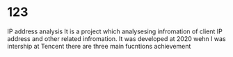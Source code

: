 # 123
IP address analysis
It is a project which analysesing infromation of client IP address and other related infromation. 
It was developed at 2020 wehn I was intership at Tencent 
there are three main fucntions achievement 
